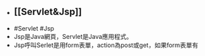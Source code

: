 - ## [[Servlet&Jsp]]
- #Servlet #Jsp
- Jsp是Java網頁，Servlet是Java應用程式。
- Jsp呼叫Serlet是用form表單，action為post或get，如果form表單有